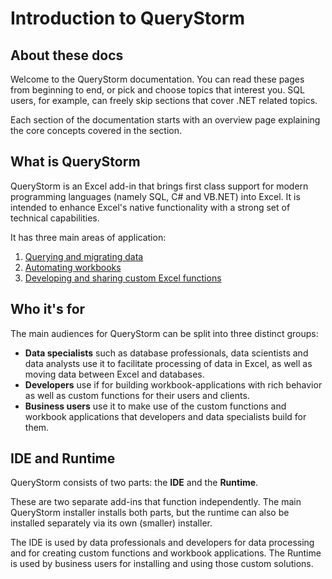 # Introduction to QueryStorm

## About these docs

Welcome to the QueryStorm documentation. You can read these pages from beginning to end, or pick and choose topics that interest you. SQL users, for example, can freely skip sections that cover .NET related topics.

Each section of the documentation starts with an overview page explaining the core concepts covered in the section.

## What is QueryStorm

QueryStorm is an Excel add-in that brings first class support for modern programming languages (namely SQL, C# and VB.NET) into Excel. It is intended to enhance Excel's native functionality with a strong set of technical capabilities.

It has three main areas of application:

1. [Querying and migrating data](../Querying/Overview)
2. [Automating workbooks](../Automation/Overview)
3. [Developing and sharing custom Excel functions](../Functions/Overview)

## Who it's for

The main audiences for QueryStorm can be split into three distinct groups:

- **Data specialists** such as database professionals, data scientists and data analysts use it to facilitate processing of data in Excel, as well as moving data between Excel and databases.
- **Developers**  use if for building workbook-applications with rich behavior as well as custom functions for their users and clients.
- **Business users** use it to make use of the custom functions and workbook applications that developers and data specialists build for them.

## IDE and Runtime

QueryStorm consists of two parts: the **IDE** and the **Runtime**.

These are two separate add-ins that function independently. The main QueryStorm installer installs both parts, but the runtime can also be installed separately via its own (smaller) installer.

The IDE is used by data professionals and developers for data processing and for creating custom functions and workbook applications. The Runtime is used by business users for installing and using those custom solutions.
